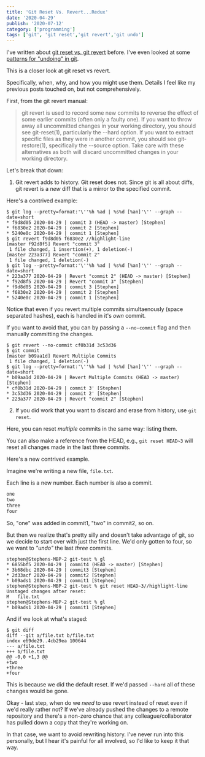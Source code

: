 ```yaml
---
title: 'Git Reset Vs. Revert...Redux'
date: '2020-04-29'
publish: '2020-07-12'
category: ['programming']
tags: ['git', 'git reset','git revert','git undo']
---
```


I've written about [git reset vs. git revert](../../2018-08-22/learning-git-from-the-ground-up-another-git-tutorial#revert-vs-reset) before. I've even looked at some [patterns for "undoing" in git](../../2020-01-19/git-undo-and-clean).

This is a closer look at git reset vs revert.

Specifically, when, why, and how you might use them. Details I feel like my previous posts touched on, but not comprehensively.

First, from the git revert manual:
> git revert is used to record some new commits to reverse the effect of some earlier commits (often only a faulty one). If you want to throw away all uncommitted changes in your working directory, you should see git-reset(1), particularly the --hard option. If you want to extract specific files as they were in another commit, you should see git-restore(1), specifically the --source option. Take care with these alternatives as both will discard uncommitted changes in your working directory.

Let's break that down:
1. Git revert adds to history. Git reset does not. Since git is all about diffs, git revert is a _new_ diff that is a mirror to the specified commit.

Here's a contrived example:
```shell
$ git log --pretty=format:'\''%h %ad | %s%d [%an]'\'' --graph --date=short
* f9d8d05 2020-04-29 | commit 3 (HEAD -> master) [Stephen]
* f6830e2 2020-04-29 | commit 2 [Stephen]
* 5240e0c 2020-04-29 | commit 1 [Stephen]
$ git revert f9d8d05 f6830e2 //highlight-line
[master f92d8f5] Revert "commit 3"
 1 file changed, 1 insertion(+), 1 deletion(-)
[master 223a377] Revert "commit 2"
 1 file changed, 1 deletion(-)
$ git log --pretty=format:'\''%h %ad | %s%d [%an]'\'' --graph --date=short
* 223a377 2020-04-29 | Revert "commit 2" (HEAD -> master) [Stephen]
* f92d8f5 2020-04-29 | Revert "commit 3" [Stephen]
* f9d8d05 2020-04-29 | commit 3 [Stephen]
* f6830e2 2020-04-29 | commit 2 [Stephen]
* 5240e0c 2020-04-29 | commit 1 [Stephen]
```
Notice that even if you revert multiple commits simultaenously (space separated hashes), each is handled in it's _own_ commit.

If you want to avoid that, you can by passing a `--no-commit` flag and then manually committing the changes.

```shell
$ git revert --no-commit cf0b31d 3c53d36
$ git commit
[master b09aa1d] Revert Multiple Commits
 1 file changed, 1 deletion(-)
$ git log --pretty=format:'\''%h %ad | %s%d [%an]'\'' --graph --date=short
* b09aa1d 2020-04-29 | Revert Multiple Commits (HEAD -> master) [Stephen]
* cf0b31d 2020-04-29 | commit 3' [Stephen]
* 3c53d36 2020-04-29 | commit 2' [Stephen]
* 223a377 2020-04-29 | Revert "commit 2" [Stephen]
```

2. If you did work that you want to discard and erase from history, use `git reset`.

Here, you can reset _multiple_ commits in the same way: listing them.

You can also make a reference from the HEAD, e.g., `git reset HEAD~3` will reset all changes made in the last three commits.

Here's a new contrived example.

Imagine we're writing a new file, `file.txt`.

Each line is a new number. Each number is also a commit.
```txt:title=file.txt
one
two
three
four
```
So, "one" was added in commit1, "two" in commit2, so on.

But then we realize that's pretty silly and doesn't take advantage of git, so we decide to start over with just the first line. We'd only gotten to four, so we want to _"undo"_ the last _three_ commits.

```shell
stephen@Stephens-MBP-2 git-test % gl
* 6855bf5 2020-04-29 | commit4 (HEAD -> master) [Stephen]
* 3b68dbc 2020-04-29 | commit3 [Stephen]
* 2d33acf 2020-04-29 | commit2 [Stephen]
* b09ads1 2020-04-29 | commit1 [Stephen]
stephen@Stephens-MBP-2 git-test % git reset HEAD~3//highlight-line
Unstaged changes after reset:
M	file.txt
stephen@Stephens-MBP-2 git-test % gl
* b09ads1 2020-04-29 | commit1 [Stephen]
```

And if we look at what's staged:
```shell
$ git diff
diff --git a/file.txt b/file.txt
index e69de29..4cb29ea 100644
--- a/file.txt
+++ b/file.txt
@@ -0,0 +1,3 @@
+two
+three
+four
```
This is because we did the default reset. If we'd passed `--hard` all of these changes would be gone.

Okay - last step, when do we _need_ to use revert instead of reset even if we'd really rather not? If we've already pushed the changes to a remote repository and there's a non-zero chance that any colleague/collaborator has pulled down a copy that they're working on.

In that case, we want to avoid rewriting history. I've never run into this personally, but I hear it's painful for all involved, so I'd like to keep it that way.
